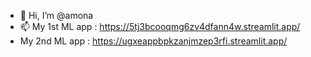 - 👋 Hi, I’m @amona 
- 📫 My 1st ML app : https://5tj3bcooqmg6zv4dfann4w.streamlit.app/
-    My 2nd ML app : https://ugxeappbpkzanjmzep3rfi.streamlit.app/

<!---
amona22/amona22 is a ✨ special ✨ repository because its `README.md` (this file) appears on your GitHub profile.
You can click the Preview link to take a look at your changes.
--->
